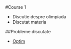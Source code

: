 #Course 1

- Discutie despre olimpiada
- Discutat materia

##Probleme discutate

- [Optim](http://varena.ro/problema/optim)
